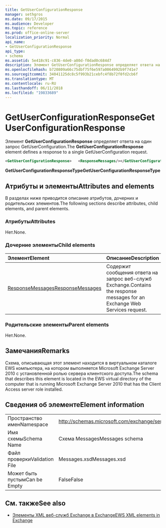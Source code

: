 ```yaml
---
title: GetUserConfigurationResponse
manager: sethgros
ms.date: 09/17/2015
ms.audience: Developer
ms.topic: reference
ms.prod: office-online-server
localization_priority: Normal
api_name:
- GetUserConfigurationResponse
api_type:
- schema
ms.assetid: 5e418c91-c836-4de0-a80d-f0dad0c684d7
description: Элемент GetUserConfigurationResponse определяет ответа на один запрос GetUserConfiguration.
ms.openlocfilehash: b720809a66c75dbf75f6e597a0064992b9f741e7
ms.sourcegitcommit: 34041125dc8c5f993b21cebfc4f8b72f0fd2cb6f
ms.translationtype: MT
ms.contentlocale: ru-RU
ms.lasthandoff: 06/11/2018
ms.locfileid: "19833689"
---
```

# <a name="getuserconfigurationresponse"></a><span data-ttu-id="af467-103">GetUserConfigurationResponse</span><span class="sxs-lookup"><span data-stu-id="af467-103">GetUserConfigurationResponse</span></span>

<span data-ttu-id="af467-104">Элемент **GetUserConfigurationResponse** определяет ответа на один запрос GetUserConfiguration.</span><span class="sxs-lookup"><span data-stu-id="af467-104">The **GetUserConfigurationResponse** element defines a response to a single GetUserConfiguration request.</span></span> 
  
```xml
<GetUserConfigurationResponse>   <ResponseMessages/></GetUserConfigurationResponse>
```

 <span data-ttu-id="af467-105">**GetUserConfigurationResponseType**</span><span class="sxs-lookup"><span data-stu-id="af467-105">**GetUserConfigurationResponseType**</span></span>
## <a name="attributes-and-elements"></a><span data-ttu-id="af467-106">Атрибуты и элементы</span><span class="sxs-lookup"><span data-stu-id="af467-106">Attributes and elements</span></span>

<span data-ttu-id="af467-107">В разделах ниже приводится описание атрибутов, дочерних и родительских элементов.</span><span class="sxs-lookup"><span data-stu-id="af467-107">The following sections describe attributes, child elements, and parent elements.</span></span>
  
### <a name="attributes"></a><span data-ttu-id="af467-108">Атрибуты</span><span class="sxs-lookup"><span data-stu-id="af467-108">Attributes</span></span>

<span data-ttu-id="af467-109">Нет.</span><span class="sxs-lookup"><span data-stu-id="af467-109">None.</span></span>
  
### <a name="child-elements"></a><span data-ttu-id="af467-110">Дочерние элементы</span><span class="sxs-lookup"><span data-stu-id="af467-110">Child elements</span></span>

|<span data-ttu-id="af467-111">**Элемент**</span><span class="sxs-lookup"><span data-stu-id="af467-111">**Element**</span></span>|<span data-ttu-id="af467-112">**Описание**</span><span class="sxs-lookup"><span data-stu-id="af467-112">**Description**</span></span>|
|:-----|:-----|
|[<span data-ttu-id="af467-113">ResponseMessages</span><span class="sxs-lookup"><span data-stu-id="af467-113">ResponseMessages</span></span>](responsemessages.md) <br/> |<span data-ttu-id="af467-114">Содержит сообщения ответа на запрос веб-служб Exchange.</span><span class="sxs-lookup"><span data-stu-id="af467-114">Contains the response messages for an Exchange Web Services request.</span></span>  <br/> |
   
### <a name="parent-elements"></a><span data-ttu-id="af467-115">Родительские элементы</span><span class="sxs-lookup"><span data-stu-id="af467-115">Parent elements</span></span>

<span data-ttu-id="af467-116">Нет.</span><span class="sxs-lookup"><span data-stu-id="af467-116">None.</span></span>
  
## <a name="remarks"></a><span data-ttu-id="af467-117">Замечания</span><span class="sxs-lookup"><span data-stu-id="af467-117">Remarks</span></span>

<span data-ttu-id="af467-118">Схема, описывающая этот элемент находится в виртуальном каталоге EWS компьютера, на котором выполняется Microsoft Exchange Server 2010 с установленной ролью сервера клиентского доступа.</span><span class="sxs-lookup"><span data-stu-id="af467-118">The schema that describes this element is located in the EWS virtual directory of the computer that is running Microsoft Exchange Server 2010 that has the Client Access server role installed.</span></span>
  
## <a name="element-information"></a><span data-ttu-id="af467-119">Сведения об элементе</span><span class="sxs-lookup"><span data-stu-id="af467-119">Element information</span></span>

|||
|:-----|:-----|
|<span data-ttu-id="af467-120">Пространство имен</span><span class="sxs-lookup"><span data-stu-id="af467-120">Namespace</span></span>  <br/> |http://schemas.microsoft.com/exchange/services/2006/messages  <br/> |
|<span data-ttu-id="af467-121">Имя схемы</span><span class="sxs-lookup"><span data-stu-id="af467-121">Schema Name</span></span>  <br/> |<span data-ttu-id="af467-122">Схема Messages</span><span class="sxs-lookup"><span data-stu-id="af467-122">Messages schema</span></span>  <br/> |
|<span data-ttu-id="af467-123">Файл проверки</span><span class="sxs-lookup"><span data-stu-id="af467-123">Validation File</span></span>  <br/> |<span data-ttu-id="af467-124">Messages.xsd</span><span class="sxs-lookup"><span data-stu-id="af467-124">Messages.xsd</span></span>  <br/> |
|<span data-ttu-id="af467-125">Может быть пустым</span><span class="sxs-lookup"><span data-stu-id="af467-125">Can be Empty</span></span>  <br/> |<span data-ttu-id="af467-126">False</span><span class="sxs-lookup"><span data-stu-id="af467-126">False</span></span>  <br/> |
   
## <a name="see-also"></a><span data-ttu-id="af467-127">См. также</span><span class="sxs-lookup"><span data-stu-id="af467-127">See also</span></span>



- [<span data-ttu-id="af467-128">Элементы XML веб-служб Exchange в Exchange</span><span class="sxs-lookup"><span data-stu-id="af467-128">EWS XML elements in Exchange</span></span>](ews-xml-elements-in-exchange.md)

